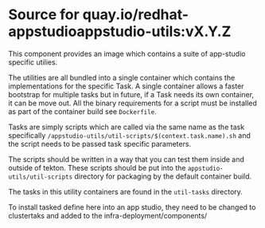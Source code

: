 # Source for quay.io/redhat-appstudioappstudio-utils:vX.Y.Z

This component provides an image which contains a suite of app-studio specific utilies.

The utilities are all bundled into a single container which contains the implementations for the specific Task. A single container allows a faster bootstrap for multiple tasks but in future, if a Task needs its own container, it can be move out.
All the binary requirements for a script must be installed as part of the container build see `Dockerfile`.  

Tasks are simply scripts which are called via the same name as the task specifically `/appstudio-utils/util-scripts/$(context.task.name).sh`  and the script needs to be passed task specific parameters. 

The scripts should be written in a way that you can test them inside and outside of tekton.
These scripts should be put into the `appstudio-utils/util-scripts` directory for packaging by the default container build.

The tasks in this utility containers are found in the `util-tasks` directory. 

To install tasked define here into an app studio, they need to be changed to clustertaks and added to the infra-deployment/components/
